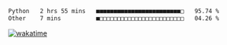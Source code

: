 
 <!--START_SECTION:waka-->

```txt
Python   2 hrs 55 mins   ■■■■■■■■■■■■■■■■■■■■■■■■□   95.74 %
Other    7 mins          ■□□□□□□□□□□□□□□□□□□□□□□□□   04.26 %
```

<!--END_SECTION:waka-->

[![wakatime](https://wakatime.com/badge/user/8f47ca76-7ab1-43a1-9479-d511fbd1982b.svg)](https://wakatime.com/@8f47ca76-7ab1-43a1-9479-d511fbd1982b)
